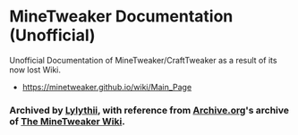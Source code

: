 # MineTweaker Documentation (Unofficial)
Unofficial Documentation of MineTweaker/CraftTweaker as a result of its now lost Wiki.
- https://minetweaker.github.io/wiki/Main_Page

### Archived by [Lylythii](https://github.com/Lylythii), with reference from [Archive.org](https://archive.org)'s archive of [The MineTweaker Wiki](https://web.archive.org/web/20220801000000*/http://minetweaker3.powerofbytes.com/wiki/Main_Page).
